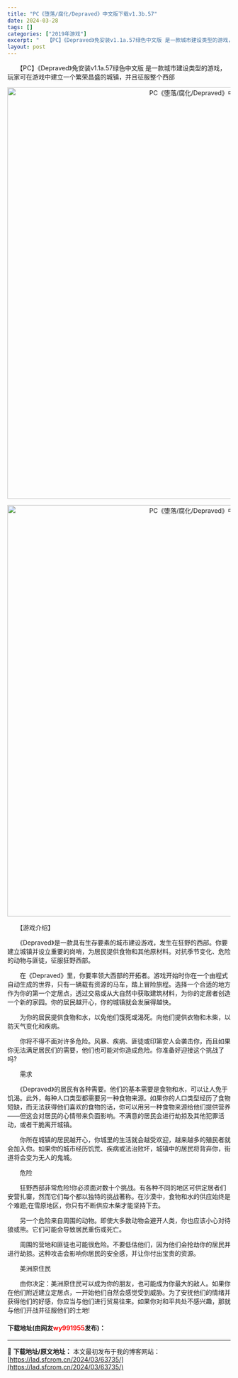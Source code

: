```yaml
---
title: "PC《堕落/腐化/Depraved》中文版下载v1.3b.57"
date: 2024-03-28
tags: []
categories: ["2019年游戏"]
excerpt: "　　【PC】《Depraved》免安装v1.1a.57绿色中文版 是一款城市建设类型的游戏，玩家可在游戏中建立一个繁荣昌盛的城镇，并且征服整个西部 　　【游戏介绍】 　　《Depraved》是一款具有生存要素的城市建设游戏，发生在狂野的西部。你要建立城镇并设立重要的岗哨，为居民提供食物和其他原材料。&hellip;"
layout: post
---
```


 <p>　　【PC】《Depraved》免安装v1.1a.57绿色中文版 是一款城市建设类型的游戏，玩家可在游戏中建立一个繁荣昌盛的城镇，并且征服整个西部</p> <p align="center"><img align="" border="0" src="https://lad.sfcrom.cn/wp-content/uploads/2024/03/20240327_66049e928c61d.webp" width="927" alt="PC《堕落/腐化/Depraved》中文版下载v1.3b.57" /></p> <p align="center"><img align="" border="0" src="https://lad.sfcrom.cn/wp-content/uploads/2024/03/20240327_66049e948cecc.webp" width="927" alt="PC《堕落/腐化/Depraved》中文版下载v1.3b.57" /></p> <p>　　【游戏介绍】</p> <p>　　《Depraved》是一款具有生存要素的城市建设游戏，发生在狂野的西部。你要建立城镇并设立重要的岗哨，为居民提供食物和其他原材料。对抗季节变化、危险的动物与匪徒，征服狂野西部。</p> <p>　　在《Depraved》里，你要率领大西部的开拓者。游戏开始时你在一个由程式自动生成的世界，只有一辆载有资源的马车，踏上冒险旅程。选择一个合适的地方作为你的第一个定居点，透过交易或从大自然中获取建筑材料，为你的定居者创造一个新的家园。你的居民越开心，你的城镇就会发展得越快。</p> <p>　　为你的居民提供食物和水，以免他们饿死或渴死。向他们提供衣物和木柴，以防天气变化和疾病。</p> <p>　　你将不得不面对许多危险。风暴、疾病、匪徒或印第安人会袭击你，而且如果你无法满足居民们的需要，他们也可能对你造成危险。你准备好迎接这个挑战了吗?</p> <p>　　需求</p> <p>　　《Depraved》的居民有各种需要。他们的基本需要是食物和水，可以让人免于饥渴。此外，每种人口类型都需要另一种食物来源。如果你的人口类型经历了食物短缺，而无法获得他们喜欢的食物的话，你可以用另一种食物来源给他们提供营养&mdash;&mdash;但这会对居民的心情带来负面影响。不满意的居民会进行劫掠及其他犯罪活动，或者干脆离开城镇。</p> <p>　　你所在城镇的居民越开心，你城里的生活就会越受欢迎，越来越多的殖民者就会加入你。如果你的城市经历饥荒、疾病或法治败坏，城镇中的居民将背弃你，街道将会变为无人的鬼城。</p> <p>　　危险</p> <p>　　狂野西部非常危险!你必须面对数十个挑战。有各种不同的地区可供定居者们安营扎寨，然而它们每个都以独特的挑战著称。在沙漠中，食物和水的供应始终是个难题;在雪原地区，你只有不断供应木柴才能坚持下去。</p> <p>　　另一个危险来自周围的动物。即使大多数动物会避开人类，你也应该小心对待狼或熊。它们可能会导致居民重伤或死亡。</p> <p>　　周围的营地和匪徒也可能很危险。不要低估他们，因为他们会抢劫你的居民并进行劫掠。这种攻击会影响你居民的安全感，并让你付出宝贵的资源。</p> <p>　　美洲原住民</p> <p>　　由你决定：美洲原住民可以成为你的朋友，也可能成为你最大的敌人。如果你在他们附近建立定居点，一开始他们自然会感觉受到威胁。为了安抚他们的情绪并获得他们的好感，你应当与他们进行贸易往来。如果你对和平共处不感兴趣，那就与他们开战并征服他们的土地!</p> <p><h4>下载地址(由网友<font color="red">wy991955</font>发布)：</h4></p> 

---
📖 **下载地址/原文地址：** 本文最初发布于我的博客网站：[https://lad.sfcrom.cn/2024/03/63735/](https://lad.sfcrom.cn/2024/03/63735/)
